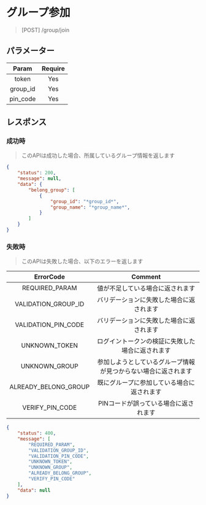 # グループ参加
> [POST] /group/join
## パラメーター

| Param | Require |
|:-:|:-:|
| token | Yes |
| group_id | Yes |
| pin_code | Yes |
## レスポンス
### 成功時
> このAPIは成功した場合、所属しているグループ情報を返します
```JSON
{
    "status": 200,
    "message": null,
    "data": {
        "belong_group": [
            {
                "group_id": "*group_id*",
                "group_name": "*group_name*", 
            }
        ]
    }
}
```
### 失敗時
> このAPIは失敗した場合、以下のエラーを返します

| ErrorCode | Comment |
|:-:|:-:|
| REQUIRED_PARAM | 値が不足している場合に返されます |
| VALIDATION_GROUP_ID | バリデーションに失敗した場合に返されます |
| VALIDATION_PIN_CODE | バリデーションに失敗した場合に返されます |
| UNKNOWN_TOKEN | ログイントークンの検証に失敗した場合に返されます |
| UNKNOWN_GROUP | 参加しようとしているグループ情報が見つからない場合に返されます |
| ALREADY_BELONG_GROUP | 既にグループに参加している場合に返されます |
| VERIFY_PIN_CODE | PINコードが誤っている場合に返されます |
``` JSON
{
    "status": 400,
    "message": [
        "REQUIRED_PARAM",
        "VALIDATION_GROUP_ID",
        "VALIDATION_PIN_CODE",
        "UNKNOWN_TOKEN",
        "UNKNOWN_GROUP",
        "ALREADY_BELONG_GROUP",
        "VERIFY_PIN_CODE"
    ],
    "data": null
}
```